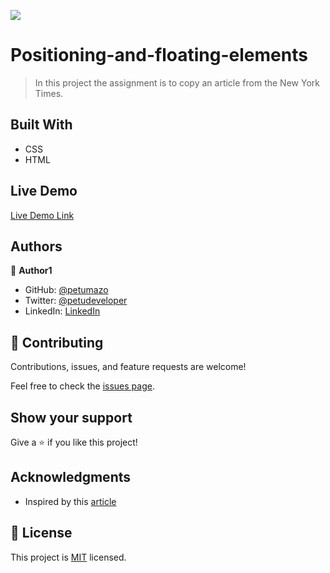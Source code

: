 ![](https://img.shields.io/badge/Microverse-blueviolet)

# Positioning-and-floating-elements

> In this project the assignment is to copy an article from the New York Times.

## Built With

- CSS
- HTML

## Live Demo

[Live Demo Link](https://livedemo.com)

## Authors

👤 **Author1**

- GitHub: [@petumazo](https://github.com/petumazo)
- Twitter: [@petudeveloper](https://twitter.com/petudeveloper)
- LinkedIn: [LinkedIn](https://www.linkedin.com/in/david-alvarez-mazzo-777712143/)

## 🤝 Contributing

Contributions, issues, and feature requests are welcome!

Feel free to check the [issues page](issues/).

## Show your support

Give a ⭐️ if you like this project!

## Acknowledgments

- Inspired by this [article](http://www.nytimes.com/2014/03/18/science/space/detection-of-waves-in-space-buttresses-landmark-theory-of-big-bang.html?_r=0)

## 📝 License

This project is [MIT](lic.url) licensed.
